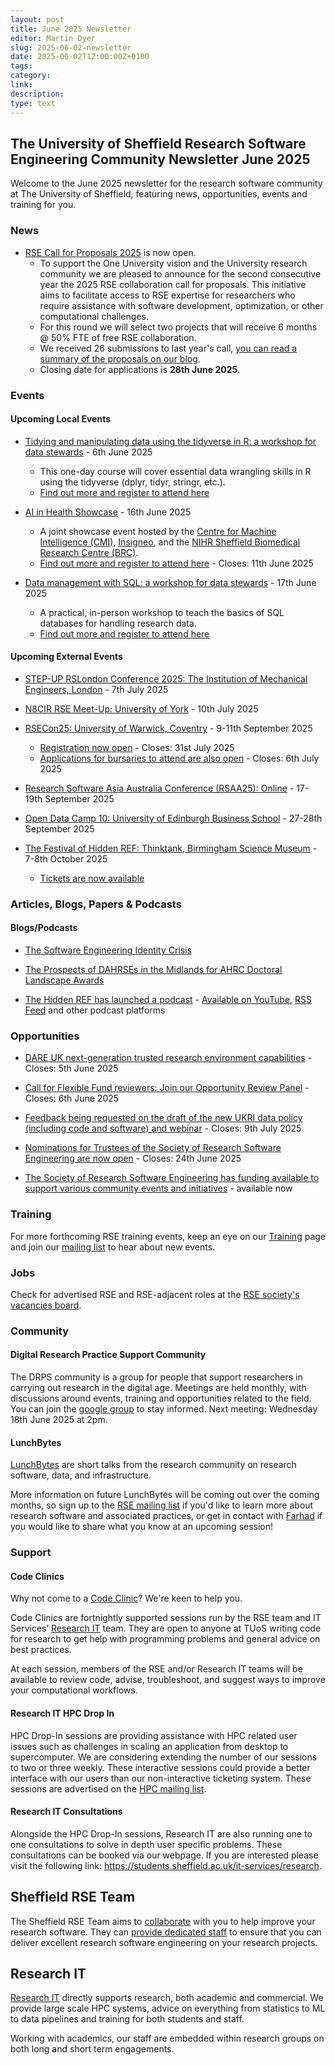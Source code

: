 ```yaml
---
layout: post
title: June 2025 Newsletter
editor: Martin Dyer
slug: 2025-06-02-newsletter
date: 2025-06-02T12:00:00Z+0100
tags:
category:
link:
description:
type: text
---
```



## The University of Sheffield Research Software Engineering Community Newsletter June 2025

Welcome to the June 2025 newsletter for the research software community at The University of Sheffield, featuring news, opportunities, events and training for you.

### News

- [RSE Call for Proposals 2025](https://rse.shef.ac.uk/collaboration/RSEtime/2025/) is now open.
    - To support the One University vision and the University research community we are pleased to announce for the second consecutive year the 2025 RSE collaboration call for proposals. This initiative aims to facilitate access to RSE expertise for researchers who require assistance with software development, optimization, or other computational challenges.
    - For this round we will select two projects that will receive 6 months @ 50% FTE of free RSE collaboration.
    - We received 26 submissions to last year's call, [you can read a summary of the proposals on our blog](https://rse.shef.ac.uk/blog/2024-09-24-funded-proposals/).
    - Closing date for applications is **28th June 2025**.

### Events

#### Upcoming Local Events

- [Tidying and manipulating data using the tidyverse in R: a workshop for data stewards](https://docs.google.com/forms/d/e/1FAIpQLSckRcuVI4XYWAFeVmpYNOUkayLD89A7vHefc13X9noqwiJ_Cg/viewform) - 6th June 2025
    - This one-day course will cover essential data wrangling skills in R using the tidyverse (dplyr, tidyr, stringr, etc.).
    - [Find out more and register to attend here](https://docs.google.com/forms/d/e/1FAIpQLSckRcuVI4XYWAFeVmpYNOUkayLD89A7vHefc13X9noqwiJ_Cg/viewform)

- [AI in Health Showcase](https://www.sheffield.ac.uk/machine-intelligence/events/cmi-insigneo-brc-ai-health-showcase-event) - 16th June 2025
    - A joint showcase event hosted by the [Centre for Machine Intelligence (CMI)](https://www.sheffield.ac.uk/machine-intelligence), [Insigneo](https://www.sheffield.ac.uk/insigneo), and the [NIHR Sheffield Biomedical Research Centre (BRC)](https://www.sheffieldbrc.nihr.ac.uk/).
    - [Find out more and register to attend here](https://docs.google.com/forms/d/e/1FAIpQLSfisLCzhRYAlEupJ51AirbY5QBdVu0ZfODxOnEGSRzlKWVdPw/viewform) - Closes: 11th June 2025

- [Data management with SQL: a workshop for data stewards](https://docs.google.com/forms/d/e/1FAIpQLSdLBVTywP_rJsSTpZ7kuIxi3f28F3_ln-K9Ceqp2F68BoTFDQ/viewform) - 17th June 2025
    - A practical, in-person workshop to teach the basics of SQL databases for handling research data.
    - [Find out more and register to attend here](https://docs.google.com/forms/d/e/1FAIpQLSdLBVTywP_rJsSTpZ7kuIxi3f28F3_ln-K9Ceqp2F68BoTFDQ/viewform)


#### Upcoming External Events

- [STEP-UP RSLondon Conference 2025: The Institution of Mechanical Engineers, London](https://step-up.ac.uk/events/step-up-2025/) - 7th July 2025

- [N8CIR RSE Meet-Up: University of York](https://n8cir.org.uk/) - 10th July 2025

- [RSECon25: University of Warwick, Coventry](https://rsecon25.society-rse.org) - 9-11th September 2025
    - [Registration now open](https://rsecon25.society-rse.org/registration/) - Closes: 31st July 2025
    - [Applications for bursaries to attend are also open](https://rsecon25.society-rse.org/bursaries/) - Closes: 6th July 2025

- [Research Software Asia Australia Conference (RSAA25): Online](https://rseaa.org/) - 17-19th September 2025

- [Open Data Camp 10: University of Edinburgh Business School](https://www.odcamp.uk/) - 27-28th September 2025

- [The Festival of Hidden REF: Thinktank, Birmingham Science Museum](https://hidden-ref.org/the-festival-of-hidden-ref/) - 7-8th October 2025
    - [Tickets are now available](https://www.eventbrite.com/e/the-festival-of-hidden-ref-tickets-1316006052529?aff=oddtdtcreator)


### Articles, Blogs, Papers & Podcasts

<!-- #### Surveys -->

#### Blogs/Podcasts

- [The Software Engineering Identity Crisis](https://annievella.com/posts/the-software-engineering-identity-crisis/)

- [The Prospects of DAHRSEs in the Midlands for AHRC Doctoral Landscape Awards](https://www.software.ac.uk/blog/prospects-dahrses-midlands-ahrc-doctoral-landscape-awards)

- [The Hidden REF has launched a podcast](https://www.software.ac.uk/news/what-ref-new-podcast-demystify-ref) - [Available on YouTube](https://www.youtube.com/@HiddenREFCampaign/podcasts), [RSS Feed](https://feeds.acast.com/public/shows/6821ead2182b2144af44e923) and other podcast platforms

<!-- #### Papers -->

<!-- #### Research Software Practice -->

<!-- #### Open research -->

### Opportunities
- [DARE UK next-generation trusted research environment capabilities](https://www.ukri.org/opportunity/dare-uk-next-generation-trusted-research-environment-capabilities/) - Closes: 5th June 2025

- [Call for Flexible Fund reviewers: Join our Opportunity Review Panel](https://edihubplus.ac.uk/edi-hub-call-for-reviewers/) - Closes: 6th June 2025

- [Feedback being requested on the draft of the new UKRI data policy (including code and software) and webinar](https://engagementhub.ukri.org/ukri-openresearch/developing-ukris-research-data-policy/) - Closes: 9th July 2025

- [Nominations for Trustees of the Society of Research Software Engineering are now open](https://society-rse.org/trustee-nominations-and-elections-2025/) - Closes: 24th June 2025

- [The Society of Research Software Engineering has funding available to support various community events and initiatives](https://society-rse.org/policy-for-socrse-events-and-initiatives-grant/) - available now

### Training

For more forthcoming RSE training events, keep an eye on our
[Training](https://rse.shef.ac.uk/training/) page and join our [mailing
list](https://groups.google.com/a/sheffield.ac.uk/g/rse-group) to hear about new events.

### Jobs

Check for advertised RSE and RSE-adjacent roles at the [RSE society's vacancies board](https://society-rse.org/careers/vacancies/).


### Community

#### Digital Research Practice Support Community

The DRPS community is a group for people that support researchers in carrying out research in the digital age. Meetings are held monthly, with discussions around events, training and opportunities related to the field. You can join the [google group](https://groups.google.com/u/1/a/sheffield.ac.uk/g/digital-research-practice-support-community-group/about) to stay informed.
Next meeting: Wednesday 18th June 2025 at 2pm.

#### LunchBytes

[LunchBytes](https://rse.shef.ac.uk/community/lunch-bytes/) are short talks from the research community on research software, data, and infrastructure.

More information on future LunchBytes will be coming out over the coming months, so sign up to the [RSE mailing list](https://groups.google.com/a/sheffield.ac.uk/g/RSE-group) if you'd like to learn more about research software and associated practices, or get in contact with [Farhad](mailto:farhad.allian@sheffield.ac.uk) if you would like to share what you know at an upcoming session!

### Support

#### Code Clinics

Why not come to a [Code Clinic](https://rse.shef.ac.uk/support/code-clinic/)? We're keen to help you.

Code Clinics are fortnightly supported sessions run by the RSE team and IT Services’ [Research
IT](https://www.sheffield.ac.uk/it-services/research) team. They are open to anyone at TUoS writing code for research to
get help with programming problems and general advice on best practices.

At each session, members of the RSE and/or Research IT teams will be available to review code, advise, troubleshoot, and
suggest ways to improve your computational workflows.

#### Research IT HPC Drop In

HPC Drop-In sessions are providing assistance with HPC related user issues such as challenges in scaling an application
from desktop to supercomputer. We are considering extending the number of our sessions to two or three weekly. These
interactive sessions could provide a better interface with our users than our non-interactive ticketing system. These
sessions are advertised on the [HPC mailing list](https://groups.google.com/u/1/a/sheffield.ac.uk/g/hpc).

#### Research IT Consultations

Alongside the HPC Drop-In sessions, Research IT are also running one to one consultations to solve in depth user
specific problems. These consultations can be booked via our webpage. If you are interested please visit the following
link: <https://students.sheffield.ac.uk/it-services/research>.

## Sheffield RSE Team

The Sheffield RSE Team aims to [collaborate](https://rse.shef.ac.uk/collaboration/) with you to help improve your
research software. They can [provide dedicated staff](https://rse.shef.ac.uk/collaboration/provision/) to ensure that
you can deliver excellent research software engineering on your research projects.

## Research IT

[Research IT](https://students.sheffield.ac.uk/it-services/research) directly supports research, both academic and
commercial.  We provide large scale HPC systems, advice on everything from statistics to ML to data pipelines and
training for both students and staff.

Working with academics, our staff are embedded within research groups on both long and short term engagements.
